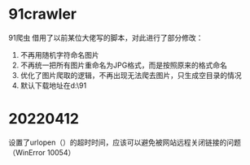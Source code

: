 # 91crawler
91爬虫
借用了以前某位大佬写的脚本，对此进行了部分修改：
1. 不再用随机字符命名图片
2. 不再统一把所有图片重命名为JPG格式，而是按照原来的格式命名
3. 优化了图片爬取的逻辑，不再出现无法爬去图片，只生成空目录的情况
4. 默认下载地址在d:\91

# 20220412
设置了urlopen（）的超时时间，应该可以避免被网站远程关闭链接的问题（WinError 10054）
